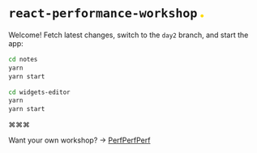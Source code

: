 # `react-performance-workshop` <img src="./dot.png" width="6">

Welcome! Fetch latest changes, switch to the `day2` branch, and start the app:

```sh
cd notes
yarn
yarn start
```

```sh
cd widgets-editor
yarn
yarn start
```

⌘⌘⌘

Want your own workshop? → [PerfPerfPerf](https://3perf.com)
